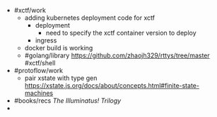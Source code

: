 - #xctf/work
	- adding kubernetes deployment code for xctf
		- deployment
			- need to specify the xctf container version to deploy
		- ingress
	- docker build is working
	- #golang/library  https://github.com/zhaojh329/rttys/tree/master #xctf/shell
- #protoflow/work
	- pair xstate with type gen https://xstate.js.org/docs/about/concepts.html#finite-state-machines
- #books/recs *The Illuminatus! Trilogy*
-